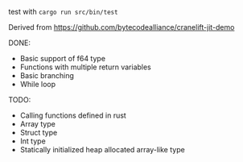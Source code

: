 test with `cargo run src/bin/test`

Derived from https://github.com/bytecodealliance/cranelift-jit-demo

DONE:
- Basic support of f64 type
- Functions with multiple return variables
- Basic branching
- While loop

TODO:
- Calling functions defined in rust
- Array type
- Struct type
- Int type
- Statically initialized heap allocated array-like type